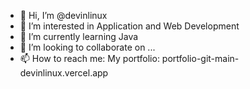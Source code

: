 - 👋 Hi, I’m @devinlinux
- 👀 I’m interested in Application and Web Development
- 🌱 I’m currently learning Java
- 💞️ I’m looking to collaborate on ...
- 📫 How to reach me: My portfolio: portfolio-git-main-devinlinux.vercel.app

<!---
devinlinux/devinlinux is a ✨ special ✨ repository because its `README.md` (this file) appears on your GitHub profile.
You can click the Preview link to take a look at your changes.
--->
